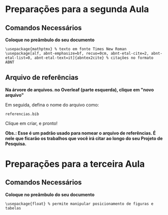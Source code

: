 # **Preparações para a segunda Aula**

## Comandos Necessários

**Coloque no preâmbulo do seu documento**

```
\usepackage{mathptmx} % texto em fonte Times New Roman
\usepackage[alf, abnt-emphasize=bf, recuo=0cm, abnt-etal-cite=2, abnt-etal-list=0, abnt-etal-text=it]{abntex2cite} % citações no formato ABNT
```

## Arquivo de referências

**Na árvore de arquivos. no Overleaf (parte esquerda), clique em "novo arquivo"**

Em seguida, defina o nome do arquivo como: 

```
referencias.bib
```

Clique em criar, e pronto!

**Obs.: Esse é um padrão usado para nomear o arquivo de referências. É nele que ficarão os trabalhos que você irá citar ao longo do seu Projeto de Pesquisa.**

# **Preparações para a terceira Aula**

## Comandos Necessários

**Coloque no preâmbulo do seu documento**

```
\usepackage{float} % permite manipular posicionamento de figuras e tabelas
```
